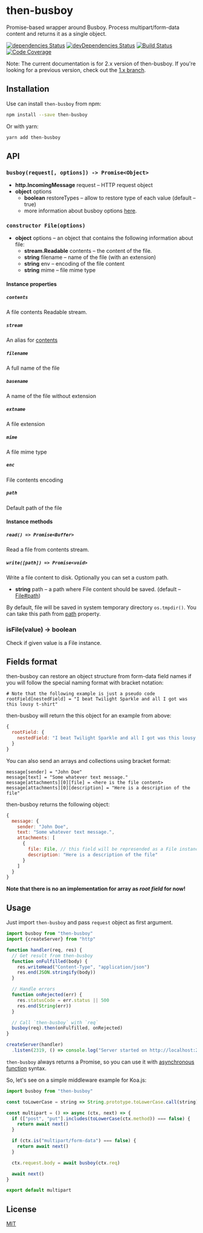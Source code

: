 # then-busboy

Promise-based wrapper around Busboy. Process multipart/form-data content and returns it as a single object.

[![dependencies Status](https://david-dm.org/octet-stream/then-busboy/status.svg)](https://david-dm.org/octet-stream/then-busboy)
[![devDependencies Status](https://david-dm.org/octet-stream/then-busboy/dev-status.svg)](https://david-dm.org/octet-stream/then-busboy?type=dev)
[![Build Status](https://travis-ci.org/octet-stream/then-busboy.svg?branch=master)](https://travis-ci.org/octet-stream/then-busboy)
[![Code Coverage](https://codecov.io/github/octet-stream/then-busboy/coverage.svg?branch=master)](https://codecov.io/github/octet-stream/then-busboy?branch=master)

Note: The current documentation is for 2.x version of then-busboy.
If you're looking for a previous version, check out the [1.x branch](https://github.com/octet-stream/then-busboy/tree/1.x).

## Installation

Use can install `then-busboy` from npm:

```bash
npm install --save then-busboy
```

Or with yarn:

```bash
yarn add then-busboy
```

## API

### `busboy(request[, options]) -> Promise<Object>`

+ **http.IncomingMessage** request – HTTP request object
+ **object** options
  - **boolean** restoreTypes – allow to restore type of each value (default – true)
  - more information about busboy options [here](https://github.com/mscdex/busboy#busboy-methods).

### `constructor File(options)`

  - **object** options – an object that contains the following information about file:
    + **stream.Readable** contents – the content of the file.
    + **string** filename – name of the file (with an extension)
    + **string** env – encoding of the file content
    + **string** mime – file mime type

#### Instance properties

##### `contents`

A file contents Readable stream.

##### `stream`

An alias for [contents](#contents)

##### `filename`

A full name of the file

##### `basename`

A name of the file without extension

##### `extname`

A file extension

##### `mime`

A file mime type

##### `enc`

File contents encoding

##### `path`

Default path of the file

#### Instance methods

##### `read() => Promise<Buffer>`

Read a file from contents stream.

##### `write([path]) => Promise<void>`

Write a file content to disk. Optionally you can set a custom path.

  - **string** path – a path where File content should be saved. (default – [File#path](#path))

By default, file will be saved in system temporary directory `os.tmpdir()`.
You can take this path from [path](#path) property.

### isFile(value) -> boolean

Check if given value is a File instance.

## Fields format

then-busboy can restore an object structure from form-data field names
if you will follow the special naming format with bracket notation:

```
# Note that the following example is just a pseudo code
rootField[nestedField] = "I beat Twilight Sparkle and all I got was this lousy t-shirt"
```

then-busboy will return the this object for an example from above:

```js
{
  rootField: {
    nestedField: "I beat Twilight Sparkle and all I got was this lousy t-shirt"
  }
}
```

You can also send an arrays and collections using bracket format:

```
message[sender] = "John Doe"
message[text] = "Some whatever text message."
message[attachments][0][file] = <here is the file content>
message[attachments][0][description] = "Here is a description of the file"
```

then-busboy returns the following object:

```js
{
  message: {
    sender: "John Doe",
    text: "Some whatever text message.",
    attachments: [
      {
        file: File, // this field will be represended as a File instance
        description: "Here is a description of the file"
      }
    ]
  }
}
```

**Note that there is no an implementation for array as *root field* for now!**

## Usage

Just import `then-busboy` and pass `request` object as first argument.

```js
import busboy from "then-busboy"
import {createServer} from "http"

function handler(req, res) {
  // Get result from then-busboy
  function onFulfilled(body) {
    res.writeHead("Content-Type", "application/json")
    res.end(JSON.stringify(body))
  }

  // Handle errors
  function onRejected(err) {
    res.statusCode = err.status || 500
    res.end(String(err))
  }

  // Call `then-busboy` with `req`
  busboy(req).then(onFulfilled, onRejected)
}

createServer(handler)
  .listen(2319, () => console.log("Server started on http://localhost:2319"))
```

`then-busboy` always returns a Promise, so you can use it with
[asynchronous function](https://github.com/tc39/ecmascript-asyncawait) syntax.

So, let's see on a simple middleware example for Koa.js:

```js
import busboy from "then-busboy"

const toLowerCase = string => String.prototype.toLowerCase.call(string)

const multipart = () => async (ctx, next) => {
  if (["post", "put"].includes(toLowerCase(ctx.method)) === false) {
    return await next()
  }

  if (ctx.is("multipart/form-data") === false) {
    return await next()
  }

  ctx.request.body = await busboy(ctx.req)

  await next()
}

export default multipart
```

## License

[MIT](https://github.com/octet-stream/then-busboy/blob/master/LICENSE)
